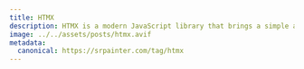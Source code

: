 ```yaml
---
title: HTMX
description: HTMX is a modern JavaScript library that brings a simple approach to building dynamic and responsive applications without the complexity of traditional frameworks.
image: ../../assets/posts/htmx.avif
metadata:
  canonical: https://srpainter.com/tag/htmx
---
```


<!-- image: https://images.unsplash.com/photo-1557562645-4eee56b29bc1?q=80&w=1335&auto=format&fit=crop&ixlib=rb-4.0.3&ixid=M3wxMjA3fDB8MHxwaG90by1wYWdlfHx8fGVufDB8fHx8fA%3D%3D -->
